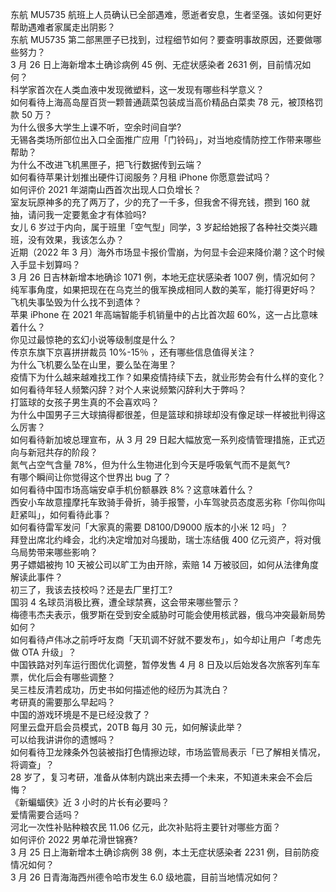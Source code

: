 东航 MU5735 航班上人员确认已全部遇难，愿逝者安息，生者坚强。该如何更好帮助遇难者家属走出阴影？  
东航 MU5735 第二部黑匣子已找到，过程细节如何？要查明事故原因，还要做哪些努力？  
3 月 26 日上海新增本土确诊病例 45 例、无症状感染者 2631 例，目前情况如何？  
科学家首次在人类血液中发现微塑料，这一发现有哪些科学意义？  
如何看待上海高岛屋百货一颗普通蔬菜包装成当高价精品白菜卖 78 元，被顶格罚款 50 万？  
为什么很多大学生上课不听，空余时间自学?  
无锡各类场所部位出入口全面推广应用「门铃码」，对当地疫情防控工作带来哪些帮助？  
为什么不改进飞机黑匣子，把飞行数据传到云端？  
如何看待苹果计划推出硬件订阅服务？月租 iPhone 你愿意尝试吗？  
如何评价 2021 年湖南山西首次出现人口负增长？  
室友玩原神多的充了两万了，少的充了一千多，但我舍不得充钱，攒到 160 就抽，请问我一定要氪金才有体验吗?  
女儿 6 岁过于内向，属于班里「空气型」同学，3 岁起给她报了各种社交类兴趣班，没有效果，我该怎么办？  
近期（2022 年 3 月）海外市场显卡报价雪崩，为何显卡会迎来降价潮？这个时候入手显卡划算吗？  
3 月 26 日吉林新增本地确诊 1071 例，本地无症状感染者 1007 例，情况如何？  
纯军事角度，如果把现在在乌克兰的俄军换成相同人数的美军，能打得更好吗？  
飞机失事坠毁为什么找不到遗体？  
苹果 iPhone 在 2021 年高端智能手机销量中的占比首次超 60%，这一占比意味着什么？  
你见过最惊艳的玄幻小说等级制度是什么？  
传京东旗下京喜拼拼裁员 10%-15％ ，还有哪些信息值得关注？  
为什么飞机要么坠在山里，要么坠在海里？  
疫情下为什么越来越难找工作？如果疫情持续下去，就业形势会有什么样的变化？  
如何看待年轻人频繁闪辞？对个人来说频繁闪辞利大于弊吗？  
打篮球的女孩子男生真的不会喜欢吗？  
为什么中国男子三大球搞得都很差，但是篮球和排球却没有像足球一样被批判得这么厉害？  
如何看待新加坡总理宣布，从 3 月 29 日起大幅放宽一系列疫情管理措施，正式迈向与新冠共存的阶段？  
氮气占空气含量 78%，但为什么生物进化到今天是呼吸氧气而不是氮气?  
有哪个瞬间让你觉得这个世界出 bug 了？  
如何看待中国市场高端安卓手机份额暴跌 8%？这意味着什么？  
西安小车故意撞摩托车致骑手骨折，骑手报警，小车驾驶员态度恶劣称「你叫你叫赶紧叫」，如何看待此事？  
如何看待雷军发问「大家真的需要 D8100/D9000 版本的小米 12 吗」？  
拜登出席北约峰会，北约决定增加对乌援助，瑞士冻结俄 400 亿元资产，将对俄乌局势带来哪些影响？  
男子嫖娼被拘 10 天被公司以旷工为由开除，索赔 14 万被驳回，如何从法律角度解读此事件？  
初三了，我该去技校吗？还是去厂里打工?  
国羽 4 名球员消极比赛，遭全球禁赛，这会带来哪些警示？  
梅德韦杰夫表示，俄罗斯在受到安全威胁时可能会使用核武器，俄乌冲突最新局势如何？  
如何看待卢伟冰之前呼吁友商「天玑调不好就不要发布」，如今却让用户「考虑先做 OTA 升级」？  
中国铁路对列车运行图优化调整，暂停发售 4 月 8 日及以后始发各次旅客列车车票，优化后会有哪些调整？  
吴三桂反清若成功，历史书如何描述他的经历为其洗白？  
考研真的需要那么早起吗？  
中国的游戏环境是不是已经没救了？  
阿里云盘开启会员模式，20TB 每月 30 元，如何解读此举？  
可以给我讲讲你的遗憾吗？  
如何看待卫龙辣条外包装被指打色情擦边球，市场监管局表示「已了解相关情况，将调查」？  
28 岁了，复习考研，准备从体制内跳出来去搏一个未来，不知道未来会不会后悔？  
《新蝙蝠侠》近 3 小时的片长有必要吗？  
爱情需要合适吗？  
河北一次性补贴种粮农民 11.06 亿元，此次补贴将主要针对哪些方面？  
如何评价 2022 男单花滑世锦赛?  
3 月 25 日上海新增本土确诊病例 38 例，本土无症状感染者 2231 例，目前防疫情况如何？  
3 月 26 日青海海西州德令哈市发生 6.0 级地震，目前当地情况如何？  
